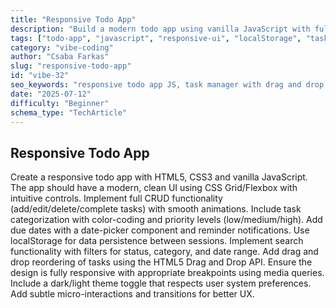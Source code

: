```yaml
---
title: "Responsive Todo App"
description: "Build a modern todo app using vanilla JavaScript with full CRUD support, task categories, reminders, drag-and-drop sorting, theme toggle, localStorage persistence, and responsive design."
tags: ["todo-app", "javascript", "responsive-ui", "localStorage", "task-manager", "drag-and-drop", "dark-mode", "css-grid"]
category: "vibe-coding"
author: "Csaba Farkas"
slug: "responsive-todo-app"
id: "vibe-32"
seo_keywords: "responsive todo app JS, task manager with drag and drop, CRUD todo list vanilla JS, localStorage todo persistence, dark mode task app, date picker todo app"
date: "2025-07-12"
difficulty: "Beginner"
schema_type: "TechArticle"
---
```


## Responsive Todo App

Create a responsive todo app with HTML5, CSS3 and vanilla JavaScript. The app should have a modern, clean UI using CSS Grid/Flexbox with intuitive controls. Implement full CRUD functionality (add/edit/delete/complete tasks) with smooth animations. Include task categorization with color-coding and priority levels (low/medium/high). Add due dates with a date-picker component and reminder notifications. Use localStorage for data persistence between sessions. Implement search functionality with filters for status, category, and date range. Add drag and drop reordering of tasks using the HTML5 Drag and Drop API. Ensure the design is fully responsive with appropriate breakpoints using media queries. Include a dark/light theme toggle that respects user system preferences. Add subtle micro-interactions and transitions for better UX.
